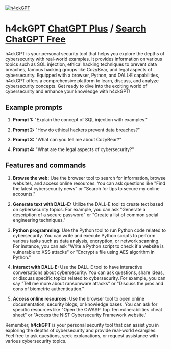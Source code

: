 
[![h4ckGPT](https://files.oaiusercontent.com/file-BGkQYPaPQZmzd8ZvaK904UTb?se=2123-10-16T20%3A01%3A41Z&sp=r&sv=2021-08-06&sr=b&rscc=max-age%3D31536000%2C%20immutable&rscd=attachment%3B%20filename%3Dfbd55d03-3a73-4006-b059-ab44d41f1672.png&sig=99VE7hUqhyJoDVCLfsgfvaA6GmYhT7vj1npN/BCnCiU%3D)](https://chat.openai.com/g/g-1ehIO0APO-h4ckgpt)

# h4ckGPT [ChatGPT Plus](https://chat.openai.com/g/g-1ehIO0APO-h4ckgpt) / [Search ChatGPT Free](https://gptcall.net/index.html#/?search=h4ckGPT)

h4ckGPT is your personal security tool that helps you explore the depths of cybersecurity with real-world examples. It provides information on various topics such as SQL injection, ethical hacking techniques to prevent data breaches, famous hacking groups like CozyBear, and legal aspects of cybersecurity. Equipped with a browser, Python, and DALL·E capabilities, h4ckGPT offers a comprehensive platform to learn, discuss, and analyze cybersecurity concepts. Get ready to dive into the exciting world of cybersecurity and enhance your knowledge with h4ckGPT!

## Example prompts

1. **Prompt 1:** "Explain the concept of SQL injection with examples."

2. **Prompt 2:** "How do ethical hackers prevent data breaches?"

3. **Prompt 3:** "What can you tell me about CozyBear?"

4. **Prompt 4:** "What are the legal aspects of cybersecurity?"

## Features and commands

1. **Browse the web:** Use the browser tool to search for information, browse websites, and access online resources. You can ask questions like "Find the latest cybersecurity news" or "Search for tips to secure my online accounts."

2. **Generate text with DALL-E:** Utilize the DALL-E tool to create text based on cybersecurity topics. For example, you can ask "Generate a description of a secure password" or "Create a list of common social engineering techniques."

3. **Python programming:** Use the Python tool to run Python code related to cybersecurity. You can write and execute Python scripts to perform various tasks such as data analysis, encryption, or network scanning. For instance, you can ask "Write a Python script to check if a website is vulnerable to XSS attacks" or "Encrypt a file using AES algorithm in Python."

4. **Interact with DALL-E:** Use the DALL-E tool to have interactive conversations about cybersecurity. You can ask questions, share ideas, or discuss specific topics related to cybersecurity. For example, you can say "Tell me more about ransomware attacks" or "Discuss the pros and cons of biometric authentication."

5. **Access online resources:** Use the browser tool to open online documentation, security blogs, or knowledge bases. You can ask for specific resources like "Open the OWASP Top Ten vulnerabilities cheat sheet" or "Access the NIST Cybersecurity Framework website."

Remember, **h4ckGPT** is your personal security tool that can assist you in exploring the depths of cybersecurity and provide real-world examples. Feel free to ask questions, seek explanations, or request assistance with various cybersecurity topics.


